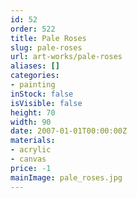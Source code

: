 ```yaml
---
id: 52
order: 522
title: Pale Roses
slug: pale-roses
url: art-works/pale-roses
aliases: []
categories:
- painting
inStock: false
isVisible: false
height: 70
width: 90
date: 2007-01-01T00:00:00Z
materials:
- acrylic
- canvas
price: -1
mainImage: pale_roses.jpg
---
```

